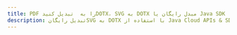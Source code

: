 ---title: PDF را به  تبدیل کنیدDOTX، SVG به DOTX مبدل رایگان یا Java SDKdescription: تبدیل رایگانSVG به DOTX با استفاده از Java Cloud APIs & SDK همچنین اسناد PDF را در Cloud ایجاد، ویرایش و رندر کنید.---